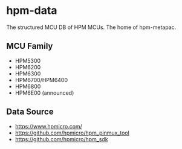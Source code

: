 # hpm-data

The structured MCU DB of HPM MCUs. The home of hpm-metapac.

## MCU Family

- HPM5300
- HPM6200
- HPM6300
- HPM6700/HPM6400
- HPM6800
- HPM6E00 (announced)

## Data Source

- <https://www.hpmicro.com/>
- <https://github.com/hpmicro/hpm_pinmux_tool>
- <https://github.com/hpmicro/hpm_sdk>
